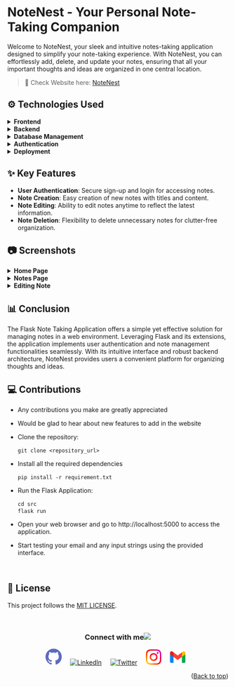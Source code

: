 # NoteNest - Your Personal Note-Taking Companion

Welcome to NoteNest, your sleek and intuitive notes-taking application designed to simplify your note-taking experience. With NoteNest, you can effortlessly add, delete, and update your notes, ensuring that all your important thoughts and ideas are organized in one central location.

> 🔗 Check Website here: [NoteNest](https://himanshuagarwal.pythonanywhere.com/)

## ⚙️ Technologies Used

<details>
<summary><b>Frontend</b></summary>
<br />    
    
- HTML, CSS, JavaScript
- Flask's templating system for dynamic HTML generation
  
</details>

<details>
<summary><b>Backend</b></summary>
<br />   
    
- Flask, SQLAlchemy, Python
- Flask-Login for user authentication
- Python for server-side logic and routing

</details>

<details>
<summary><b>Database Management</b></summary>
<br />   
    
- SQLAlchemy for seamless integration with Flask
- Hosted database on PythonAnywhere, a cloud-based platform

</details>

<details>
<summary><b>Authentication</b></summary>
<br />   
    
- Flask-Login for session-based authentication

</details>

<details>
<summary><b>Deployment</b></summary>
<br />   
    
- Hosted on PythonAnywhere
- Considered other deployment options like AWS, Heroku, or Azure for scalability

</details>

## ✨ Key Features

- **User Authentication**: Secure sign-up and login for accessing notes.
- **Note Creation**: Easy creation of new notes with titles and content.
- **Note Editing**: Ability to edit notes anytime to reflect the latest information.
- **Note Deletion**: Flexibility to delete unnecessary notes for clutter-free organization.

## 📷 Screenshots

<details>
  <summary><b>Home Page</b></summary>
  <br />
  <img src="https://github.com/himanshu-03/NoteNest/assets/97957777/bd724078-0f5e-4187-b259-30360c596131" style="width: 75%;">
</details>

<details>
  <summary><b>Notes Page</b></summary>
  <br />
  <img src="https://github.com/himanshu-03/NoteNest/assets/97957777/a05e3798-7c66-42b1-b5bd-26810a28f334" style="width: 75%;">
</details>

<details>
  <summary><b>Editing Note</b></summary>
  <br />
  <img src="https://github.com/himanshu-03/NoteNest/assets/97957777/8a5bca5f-c1e5-4b5f-9115-7352ad1dc6a8" style="width: 75%;">
</details>

## 📊 Conclusion

The Flask Note Taking Application offers a simple yet effective solution for managing notes in a web environment. Leveraging Flask and its extensions, the application implements user authentication and note management functionalities seamlessly. With its intuitive interface and robust backend architecture, NoteNest provides users a convenient platform for organizing thoughts and ideas.

## 💻 Contributions

- Any contributions you make are greatly appreciated
- Would be glad to hear about new features to add in the website
- Clone the repository:
    ```
    git clone <repository_url>
    ```
- Install all the required dependencies
    ```
    pip install -r requirement.txt
    ```
- Run the Flask Application:
    ```
    cd src
    flask run
    ```
- Open your web browser and go to http://localhost:5000 to access the application.

- Start testing your email and any input strings using the provided interface.

<br />

## 🪪 License
This project follows the [MIT LICENSE](https://choosealicense.com/licenses/mit/).

<br />

<div align="center">
<h3> Connect with me<a href="https://gifyu.com/image/Zy2f"><img src="https://github.com/milaan9/milaan9/blob/main/Handshake.gif" width="50px"></a>
</h3> 
<p align="center">
    <a href="https://www.github.com/himanshu-03" target="_blank" rel="noreferrer"><img alt="Github" width="37px" src="https://github.com/himanshu-03/himanshu-03/raw/main/assets/socials/github.png"></a> &nbsp&nbsp&nbsp
    <a href="https://www.linkedin.com/in/agarwal-himanshu" target="_blank"><img alt="LinkedIn" width="35px" src="https://cdn.iconscout.com/icon/free/png-512/free-linkedin-189-721962.png?f=webp&w=256"></a> &nbsp&nbsp&nbsp
    <a href="https://twitter.com/hiimanshu_03" target="_blank"><img alt="Twitter" width="35px" src="https://freelogopng.com/images/all_img/1690643777twitter-x%20logo-png-white.png"></a> &nbsp&nbsp&nbsp
    <a href="https://www.instagram.com/_._hiimanshu_._" target="_blank"><img alt="Instagram" width="35px" src="https://github.com/himanshu-03/himanshu-03/raw/main/assets/socials/instagram.png"></a> &nbsp&nbsp&nbsp
    <a href="mailto:himanshuaaagarwal2002@gmail.com" target="_blank"><img alt="Gmail" width="35px" src="https://github.com/himanshu-03/himanshu-03/raw/main/assets/socials/gmail.png"></a>&nbsp&nbsp&nbsp
<p align="right">(<a href="#top">Back to top</a>)</p>
</p> 
